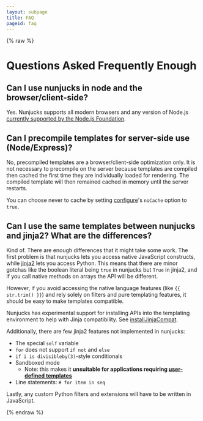 ```yaml
---
layout: subpage
title: FAQ
pageid: faq
---
```

{% raw %}

# Questions Asked Frequently Enough

## Can I use nunjucks in node and the browser/client-side?

Yes. Nunjucks supports all modern browsers and any version of Node.js
[currently supported by the Node.js Foundation](https://github.com/nodejs/Release#release-schedule1).

## Can I precompile templates for server-side use (Node/Express)?

No, precompiled templates are a browser/client-side optimization only. 
It is not necessary to precompile on the server because templates are
compiled then cached the first time they are individually loaded for rendering. 
The compiled template will then remained cached in memory until the server restarts.

You can choose never to cache by setting [configure](api.html#configure)'s `noCache` option to `true`.

## Can I use the same templates between nunjucks and jinja2? What are the differences?

Kind of. There are enough differences that it might take some work.
The first problem is that nunjucks lets you access native JavaScript
constructs, while [jinja2](http://jinja.pocoo.org/) lets you access
Python. This means that there are minor gotchas like the boolean
literal being `true` in nunjucks but `True` in jinja2, and if you call
native methods on arrays the API will be different.

However, if you avoid accessing the native language features (like `{{ str.trim() }}`)
and rely solely on filters and pure templating
features, it should be easy to make templates compatible.

Nunjucks has experimental support for installing APIs into the
templating environment to help with Jinja compatibility. See
[installJinjaCompat](api.html#installjinjacompat).

Additionally, there are few jinja2 features not implemented in nunjucks:

* The special `self` variable
* `for` does not support `if not` and `else`
* `if i is divisibleby(3)`-style conditionals
* Sandboxed mode
  * Note: this makes it **unsuitable for applications requiring [user-defined templates](api.html#user-defined-templates-warning)**
* Line statements: `# for item in seq`

Lastly, any custom Python filters and extensions will have to be written in JavaScript.

{% endraw %}

